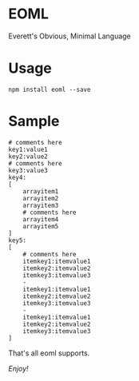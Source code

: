 # EOML

Everett's Obvious, Minimal Language

# Usage

```
npm install eoml --save
```

# Sample

```
# comments here
key1:value1
key2:value2
# comments here
key3:value3
key4:
[
    arrayitem1
    arrayitem2
    arrayitem3
    # comments here
    arrayitem4
    arrayitem5
]
key5:
[
    # comments here
    itemkey1:itemvalue1
    itemkey2:itemvalue2
    itemkey3:itemvalue3
    -
    itemkey1:itemvalue1
    itemkey2:itemvalue2
    itemkey3:itemvalue3
    -
    itemkey1:itemvalue1
    itemkey2:itemvalue2
    itemkey3:itemvalue3
]
```

That's all eoml supports.

*Enjoy!*